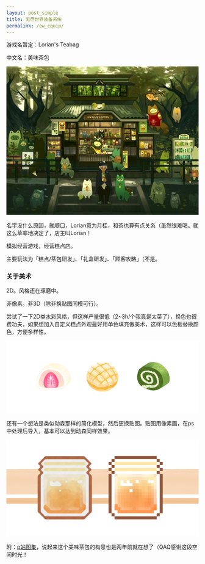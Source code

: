 ```yaml
---
layout: post_simple
title: 无尽世界装备系统
permalink: /ew_equip/
---
```


游戏名暂定：Lorian's Teabag

中文名：美味茶包

![](/assets/img/game/teabag/shopillu.jpg)

名字没什么原因，就顺口，Lorian意为月桂，和茶也算有点关系（虽然很难喝。就这么草率地决定了，店主叫Lorian！

模拟经营游戏，经营糕点店。

主要玩法为「糕点/茶包研发」、「礼盒研发」、「顾客攻略」（不是。

### 关于美术

2D。风格还在琢磨中。

非像素。非3D（除非换贴图同模可行）。

尝试了一下2D类水彩风格，但这样产量很低（2~3h/个我真是太菜了），换色也很费功夫，如果想加入自定义糕点外观最好用单色填充做美术，这样可以色板替换颜色，方便多样性。

![](/assets/img/draw/cakes.png)

还有一个想法是类似动森那样的简化模型，然后更换贴图。贴图用像素画，在ps中处理后导入，基本可以达到动森同样效果。

![](/assets/img/game/lp/honey.png)

附：[p站图集](https://www.pinterest.com/0lz5u31oywkxqw1/%E7%BE%8E%E5%91%B3%E8%8C%B6%E5%8C%85/)，说起来这个美味茶包的构思也是两年前就在想了（QAQ感谢这段空闲时光！



### 






